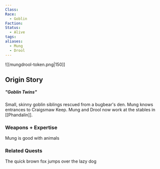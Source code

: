 ```yaml
---
Class: 
Race:
  - Goblin
Faction: 
Status:
  - Alive
tags: 
aliases:
  - Mung
  - Drool
---
```

![[mungdrool-token.png|150]]
## Origin Story
##### "Goblin Twins"
Small, skinny goblin siblings rescued from a bugbear's den. Mung knows entrances to Craigsmaw Keep. Mung and Drool now work at the stables in [[Phandalin]].

### Weapons + Expertise
Mung is good with animals

### Related Quests
The quick brown fox jumps over the lazy dog